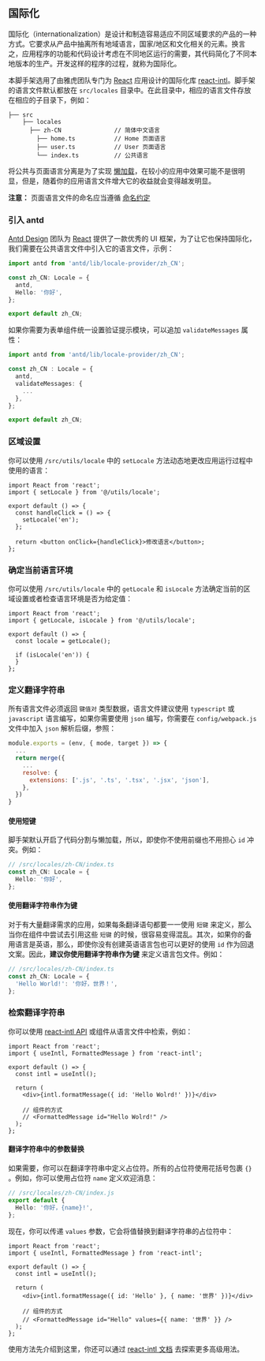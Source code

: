 ## 国际化

国际化（internationalization）是设计和制造容易适应不同区域要求的产品的一种方式。它要求从产品中抽离所有地域语言，国家/地区和文化相关的元素。换言之，应用程序的功能和代码设计考虑在不同地区运行的需要，其代码简化了不同本地版本的生产。开发这样的程序的过程，就称为国际化。

本脚手架选用了由雅虎团队专门为 [React](https://zh-hans.reactjs.org) 应用设计的国际化库 [react-intl](https://github.com/formatjs/react-intl)。脚手架的语言文件默认都放在 `src/locales` 目录中。在此目录中，相应的语言文件存放在相应的子目录下，例如：

```text
├── src
    ├── locales
      ├── zh-CN               // 简体中文语言
        ├── home.ts           // Home 页面语言
        ├── user.ts           // User 页面语言
        └── index.ts          // 公共语言
```

将公共与页面语言分离是为了实现 [懒加载](lazy-loading.md)，在较小的应用中效果可能不是很明显，但是，随着你的应用语言文件增大它的收益就会变得越发明显。

**注意：** 页面语言文件的命名应当遵循 [命名约定](lazy-loading.md#命名约定)

### 引入 antd

[Antd Design](https://ant.design) 团队为 [React](https://zh-hans.reactjs.org) 提供了一款优秀的 UI 框架，为了让它也保持国际化，我们需要在公共语言文件中引入它的语言文件，示例：

```typescript
import antd from 'antd/lib/locale-provider/zh_CN';

const zh_CN: Locale = {
  antd,
  Hello: '你好',
};

export default zh_CN;
```

如果你需要为表单组件统一设置验证提示模块，可以追加 `validateMessages` 属性：

```typescript
import antd from 'antd/lib/locale-provider/zh_CN';

const zh_CN : Locale = {
  antd,
  validateMessages: {
    ...
  },
};

export default zh_CN;
```

### 区域设置

你可以使用 `/src/utils/locale` 中的 `setLocale` 方法动态地更改应用运行过程中使用的语言：

```tsx
import React from 'react';
import { setLocale } from '@/utils/locale';

export default () => {
  const handleClick = () => {
    setLocale('en');
  };

  return <button onClick={handleClick}>修改语言</button>;
};
```

### 确定当前语言环境

你可以使用 `/src/utils/locale` 中的 `getLocale` 和 `isLocale` 方法确定当前的区域设置或者检查语言环境是否为给定值：

```tsx
import React from 'react';
import { getLocale, isLocale } from '@/utils/locale';

export default () => {
  const locale = getLocale();

  if (isLocale('en')) {
  }
};
```

### 定义翻译字符串

所有语言文件必须返回 `键值对` 类型数据，语言文件建议使用 `typescript` 或 `javascript` 语言编写，如果你需要使用 `json` 编写，你需要在 `config/webpack.js` 文件中加入 `json` 解析后缀，参照：

```javascript
module.exports = (env, { mode, target }) => {
  ...
  return merge({
    ...
    resolve: {
      extensions: ['.js', '.ts', '.tsx', '.jsx', 'json'],
    },
  })
}
```

#### 使用短键

脚手架默认开启了代码分割与懒加载，所以，即使你不使用前缀也不用担心 `id` 冲突。例如：

```typescript
// /src/locales/zh-CN/index.ts
const zh_CN: Locale = {
  Hello: '你好',
};
```

#### 使用翻译字符串作为键

对于有大量翻译需求的应用，如果每条翻译语句都要一一使用 `短键` 来定义，那么当你在组件中尝试去引用这些 `短键` 的时候，很容易变得混乱。其次，如果你的备用语言是英语，那么，即使你没有创建英语语言包也可以更好的使用 `id` 作为回退文案。因此，**建议你使用翻译字符串作为键** 来定义语言包文件。例如：

```typescript
// /src/locales/zh-CN/index.ts
const zh_CN: Locale = {
  'Hello World!': '你好，世界！',
};
```

### 检索翻译字符串

你可以使用 [react-intl API](https://github.com/formatjs/react-intl/blob/master/docs/API.md) 或组件从语言文件中检索，例如：

```tsx
import React from 'react';
import { useIntl, FormattedMessage } from 'react-intl';

export default () => {
  const intl = useIntl();

  return (
    <div>{intl.formatMessage({ id: 'Hello Wolrd!' })}</div>

    // 组件的方式
    // <FormattedMessage id="Hello Wolrd!" />
  );
};
```

#### 翻译字符串中的参数替换

如果需要，你可以在翻译字符串中定义占位符。所有的占位符使用花括号包裹 `{}` 。例如，你可以使用占位符 `name` 定义欢迎消息：

```typescript
// /src/locales/zh-CN/index.js
export default {
  Hello: '你好，{name}!',
};
```

现在，你可以传递 `values` 参数，它会将值替换到翻译字符串的占位符中：

```tsx
import React from 'react';
import { useIntl, FormattedMessage } from 'react-intl';

export default () => {
  const intl = useIntl();

  return (
    <div>{intl.formatMessage({ id: 'Hello' }, { name: '世界' })}</div>

    // 组件的方式
    // <FormattedMessage id="Hello" values={{ name: '世界' }} />
  );
};
```

使用方法先介绍到这里，你还可以通过 [react-intl 文档](https://github.com/formatjs/react-intl/blob/master/docs/README.md) 去探索更多高级用法。
